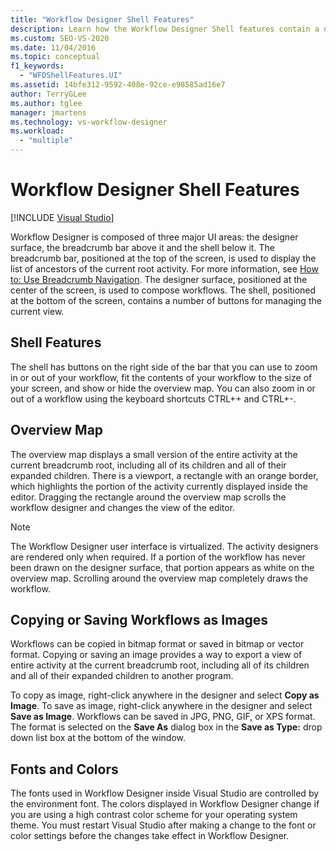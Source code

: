 ```yaml
---
title: "Workflow Designer Shell Features"
description: Learn how the Workflow Designer Shell features contain a number of buttons for managing the current view.
ms.custom: SEO-VS-2020
ms.date: 11/04/2016
ms.topic: conceptual
f1_keywords:
  - "WFDShellFeatures.UI"
ms.assetid: 14bfe312-9592-408e-92ce-e98585ad16e7
author: TerryGLee
ms.author: tglee
manager: jmartens
ms.technology: vs-workflow-designer
ms.workload:
  - "multiple"
---
```

# Workflow Designer Shell Features

 [!INCLUDE [Visual Studio](~/includes/applies-to-version/vs-windows-only.md)]

Workflow Designer is composed of three major UI areas: the designer surface, the breadcrumb bar above it and the shell below it. The breadcrumb bar, positioned at the top of the screen, is used to display the list of ancestors of the current root activity. For more information, see [How to: Use Breadcrumb Navigation](../workflow-designer/how-to-use-breadcrumb-navigation.md). The designer surface, positioned at the center of the screen, is used to compose workflows. The shell, positioned at the bottom of the screen, contains a number of buttons for managing the current view.

## Shell Features
 The shell has buttons on the right side of the bar that you can use to zoom in or out of your workflow, fit the contents of your workflow to the size of your screen, and show or hide the overview map. You can also zoom in or out of a workflow using the keyboard shortcuts CTRL++ and CTRL+-.

## Overview Map
 The overview map displays a small version of the entire activity at the current breadcrumb root, including all of its children and all of their expanded children. There is a viewport, a rectangle with an orange border, which highlights the portion of the activity currently displayed inside the editor. Dragging the rectangle around the overview map scrolls the workflow designer and changes the view of the editor.

> [!NOTE]
> The Workflow Designer user interface is virtualized. The activity designers are rendered only when required. If a portion of the workflow has never been drawn on the designer surface, that portion appears as white on the overview map. Scrolling around the overview map completely draws the workflow.

## Copying or Saving Workflows as Images
 Workflows can be copied in bitmap format or saved in bitmap or vector format. Copying or saving an image provides a way to export a view of entire activity at the current breadcrumb root, including all of its children and all of their expanded children to another program.

 To copy as image, right-click anywhere in the designer and select **Copy as Image**. To save as image, right-click anywhere in the designer and select **Save as Image**. Workflows can be saved in JPG, PNG, GIF, or XPS format. The format is selected on the **Save As** dialog box in the **Save as Type:** drop down list box at the bottom of the window.

## Fonts and Colors

The fonts used in Workflow Designer inside Visual Studio are controlled by the environment font. The colors displayed in Workflow Designer change if you are using a high contrast color scheme for your operating system theme. You must restart Visual Studio after making a change to the font or color settings before the changes take effect in Workflow Designer.